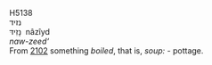 <body>
  <p>H5138<br>  נזיד  <br> נָזִידּ  ‎  nâzı̂yd  <br><i>naw-zeed‘ </i><br>From <a href="h2102.htm">2102</a>  something <i>boiled</i>, that is, <i>soup: - </i>pottage.<br></p>
 </body>